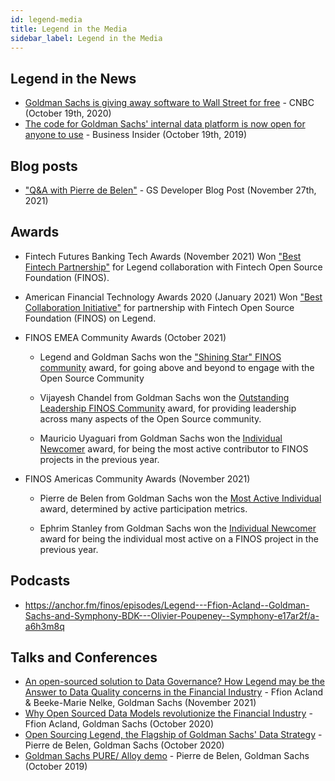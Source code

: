 ```yaml
---
id: legend-media
title: Legend in the Media
sidebar_label: Legend in the Media
---
```


## Legend in the News

- [Goldman Sachs is giving away software to Wall Street for free](https://www.cnbc.com/2019/11/20/goldman-sachs-is-giving-away-software-to-wall-street-for-free.html) - CNBC  (October 19th, 2020)
- [The code for Goldman Sachs' internal data platform is now open for anyone to use](https://www.businessinsider.com/code-for-goldmans-data-platform-legend-open-sharing-github-2020-10?r=US&IR=T) - Business Insider (October 19th, 2019)


## Blog posts

- ["Q&A with Pierre de Belen"](https://developer.gs.com/blog/posts/q-and-a-with-pierre-legend) - GS Developer Blog Post (November 27th, 2021)

## Awards

- Fintech Futures Banking Tech Awards (November 2021)
Won ["Best Fintech Partnership"](https://www.fintechfutures.com/2021/11/congratulations-to-this-years-banking-tech-awards-winners/) for Legend collaboration with Fintech Open Source Foundation (FINOS).

- American Financial Technology Awards 2020 (January 2021)
Won ["Best Collaboration Initiative"](https://www.aftas.org/past-winners) for partnership with Fintech Open Source Foundation (FINOS) on Legend.

- FINOS EMEA Community Awards (October 2021)
    - Legend and Goldman Sachs won the ["Shining Star" FINOS community](https://www.finos.org/blog/congratulations-to-the-finos-emea-member-and-community-awards-2021) award, for going above and beyond to engage with the Open Source Community

    - Vijayesh Chandel from Goldman Sachs won the [Outstanding Leadership FINOS Community](https://www.finos.org/blog/congratulations-to-the-finos-emea-member-and-community-awards-2021) award, for providing leadership across many aspects of the Open Source community.

    - Mauricio Uyaguari from Goldman Sachs won the [Individual Newcomer](https://www.finos.org/blog/congratulations-to-the-finos-emea-member-and-community-awards-2021) award, for being the most active contributor to FINOS projects in the previous year. 

- FINOS Americas Community Awards (November 2021)
    - Pierre de Belen from Goldman Sachs won the [Most Active Individual](https://www.finos.org/blog/congratulations-to-the-finos-americas-member-and-community-award-winners-2021) award, determined by active participation metrics.

    - Ephrim Stanley from Goldman Sachs won the [Individual Newcomer](https://www.finos.org/blog/congratulations-to-the-finos-americas-member-and-community-award-winners-2021) award for being the individual most active on a FINOS project in the previous year.

## Podcasts
- https://anchor.fm/finos/episodes/Legend---Ffion-Acland--Goldman-Sachs-and-Symphony-BDK---Olivier-Poupeney--Symphony-e17ar2f/a-a6h3m8q

## Talks and Conferences
-  [An open-sourced solution to Data Governance? How Legend may be the Answer to Data Quality concerns in the Financial Industry](https://www.youtube.com/watch?v=9qIq0mHKQeY) - Ffion Acland & Beeke-Marie Nelke, Goldman Sachs (November 2021)
- [Why Open Sourced Data Models revolutionize the Financial Industry](https://www.youtube.com/watch?v=6rUm7dN9pfU) - Ffion Acland, Goldman Sachs (October 2020)
- [Open Sourcing Legend, the Flagship of Goldman Sachs' Data Strategy](https://www.youtube.com/watch?v=93c966jNzYo) - Pierre de Belen, Goldman Sachs (October 2020)
- [Goldman Sachs PURE/ Alloy demo](https://www.youtube.com/watch?v=na4DCgvdDJ4) - Pierre de Belen, Goldman Sachs (October 2019)


